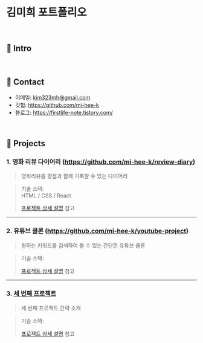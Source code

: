 # 김미희 포트폴리오
>

</br>

## :pushpin: Intro


</br>

## :pushpin: Contact
- 이메일: kim323mh@gmail.com
- 깃헙: https://github.com/mi-hee-k
- 블로그: https://firstlife-note.tistory.com/

</br>

## :pushpin: Projects
### 1. 영화 리뷰 다이어리 (https://github.com/mi-hee-k/review-diary)
>영화리뷰를 평점과 함께 기록할 수 있는 다이어리

>기술 스택:  
> HTML / CSS / React
>
>[프로젝트 상세 설명](https://github.com/mi-hee-k/review-diary) 참고

---

### 2. 유튜브 클론 (https://github.com/mi-hee-k/youtube-project)
>원하는 키워드를 검색하여 볼 수 있는 간단한 유튜브 클론
 
>기술 스택:  
>
>  
>[프로젝트 상세 설명](https://github.com/mi-hee-k/youtube-project) 참고

---

### 3. [세 번째 프로젝트]()
>세 번째 프로젝트 간략 소개 

>기술 스택:  
>
>[프로젝트 상세 설명](https://github.com/mi-hee-k/review-diary) 참고
